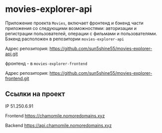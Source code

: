 # movies-explorer-api
Приложение проекта `Movies`, включает фронтенд и бэкенд части приложения со следующими возможностями: авторизации и регистрации пользователей, операции с фильмами и пользователями. Бэкенд расположен в репозитории `movies-explorer-api` 

Адрес репозитория: https://github.com/sun5shine55/movies-explorer-api.git

фронтенд - в `movies-explorer-frontend`

Адрес репозитория: https://github.com/sun5shine55/movies-explorer-frontend.git

## Ссылки на проект

IP 51.250.6.91

Frontend https://chamomile.nomoredomains.xyz

Backend https://api.chamomile.nomoredomains.xyz

